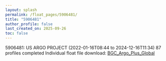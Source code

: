 ```yaml
---
layout: splash
permalink: /float_pages/5906481/
title: "5906481"
author_profile: false
last_created_on: 2025-09-26
toc: false
---
```

 
5906481: US ARGO PROJECT (2022-01-16T08:44 to 2024-12-16T11:34)
87 profiles completed
Individual float file download: [BGC_Argo_Plus_Global](https://ftp.soest.hawaii.edu/bgc_argo_plus/Individual_Floats/outliers_removed/5906481_Sprof_processed.nc)
